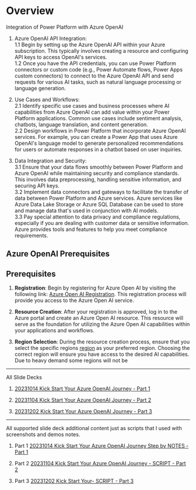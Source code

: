 # Overview 

Integration of Power Platform with Azure OpenAI


1. Azure OpenAI API Integration:   
   1.1 Begin by setting up the Azure OpenAI API within your Azure subscription. This typically involves creating a resource and configuring API keys to access OpenAI's services.  
   1.2 Once you have the API credentials, you can use Power Platform connectors or custom code (e.g., Power Automate flows, Power Apps custom connectors) to connect to the Azure OpenAI API and send requests for various AI tasks, such as natural language processing or language generation.

2. Use Cases and Workflows:  
   2.1 Identify specific use cases and business processes where AI capabilities from Azure OpenAI can add value within your Power Platform applications. Common use cases include sentiment analysis, chatbots, language translation, and content generation.  
   2.2 Design workflows in Power Platform that incorporate Azure OpenAI services. For example, you can create a Power App that uses Azure OpenAI's language model to generate personalized recommendations for users or automate responses in a chatbot based on user inquiries.

3. Data Integration and Security:  
   3.1 Ensure that your data flows smoothly between Power Platform and Azure OpenAI while maintaining security and compliance standards. This involves data preprocessing, handling sensitive information, and securing API keys.  
   3.2 Implement data connectors and gateways to facilitate the transfer of data between Power Platform and Azure services. Azure services like Azure Data Lake Storage or Azure SQL Database can be used to store and manage data that's used in conjunction with AI models.  
   3.3 Pay special attention to data privacy and compliance regulations, especially if you are dealing with customer data or sensitive information. Azure provides tools and features to help you meet compliance requirements.


## Azure OpenAI Prerequisites

## Prerequisites 

1.	**Registration**: Begin by registering for Azure Open AI by visiting the following link: [Azure Open AI Registration](https://learn.microsoft.com/en-us/azure/cognitive-services/openai/overview). This registration process will provide you access to the Azure Open AI service.

2.	**Resource Creation**: After your registration is approved, log in to the Azure portal and create an Azure Open AI resource. This resource will serve as the foundation for utilizing the Azure Open AI capabilities within your applications and workflows.

3.	**Region Selection**: During the resource creation process, ensure that you select the specific regions  [region](https://azure.microsoft.com/en-us/pricing/details/cognitive-services/openai-service/) as your preferred region. Choosing the correct region will ensure you have access to the desired AI capabilities. Due to heavy demand some regions will not be 


-------------------------------------------------------------------------------------------

All Slide Decks 

1. [20231014 Kick Start Your Azure OpenAI Journey - Part 1](<02 Slide Deck/20231014 Kick Start Your Azure OpenAI Journey - Part 1.pdf>)

2. [20231104 Kick Start Your Azure OpenAI Journey - Part 2](<02 Slide Deck/20231104 Kick Start Your Azure OpenAI Journey - Part 2.pdf>)

3. [20231202  Kick Start Your Azure OpenAI Journey - Part 3](<02 Slide Deck/20231202  Kick Start Your Azure OpenAI Journey - Part 3.pdf>)


-------------------------------------------------------------------------------------------

All supported slide deck additional content just as scripts that I used with screenshots and demos notes. 

1. Part 1 [20231014 Kick Start Your Azure OpenAI Journey Step by NOTES - Part 1](<03 Supported Content for Slide Deck/20231014 Part 1/20231014 Kick Start Your Azure OpenAI Journey Step by NOTES - Part 1.pdf>)

2. Part 2 [20231104 Kick Start Your Azure OpenAI Journey - SCRIPT - Part 2](<03 Supported Content for Slide Deck/20231104 Part 2/20231104 Kick Start Your Azure OpenAI Journey - SCRIPT - Part 2.pdf>)

3. Part 3 [20231202 Kick Start Your-  SCRIPT - Part 3](<03 Supported Content for Slide Deck/20231202 Part 3/20231202 Kick Start Your-  SCRIPT - Part 3.pdf>)